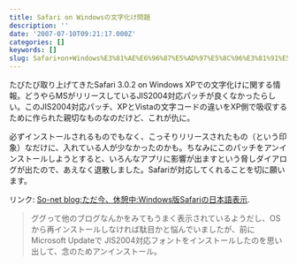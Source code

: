 ```yaml
---
title: Safari on Windowsの文字化け問題
description: ''
date: '2007-07-10T09:21:17.000Z'
categories: []
keywords: []
slug: Safari+on+Windows%E3%81%AE%E6%96%87%E5%AD%97%E5%8C%96%E3%81%91%E5%95%8F%E9%A1%8C
---
```

たびたび取り上げてきたSafari 3.0.2 on Windows XPでの文字化けに関する情報。どうやらMSがリリースしているJIS2004対応パッチが良くなかったらしい。このJIS2004対応パッチ、XPとVistaの文字コードの違いをXP側で吸収するために作られた親切なものなのだけど、これが仇に。

必ずインストールされるものでもなく、こっそりリリースされたもの（という印象）なだけに、入れている人が少なかったのかも。ちなみにこのパッチをアンインストールしようとすると、いろんなアプリに影響が出ますという脅しダイアログが出たので、あえなく退散しました。Safariが対応してくれることを切に願います。

リンク: [So-net blog:ただ今、休憩中:Windows版Safariの日本語表示](http://blog.so-net.ne.jp/10yatk71/2007-06-23 "So-net blog:ただ今、休憩中:Windows版Safariの日本語表示").

> ググって他のブログなんかをみてもうまく表示されているようだし、OSから再インストールしなければ駄目かと悩んでいましたが、前にMicrosoft Updateで JIS2004対応フォントをインストールしたのを思い出して、念のためアンインストール。